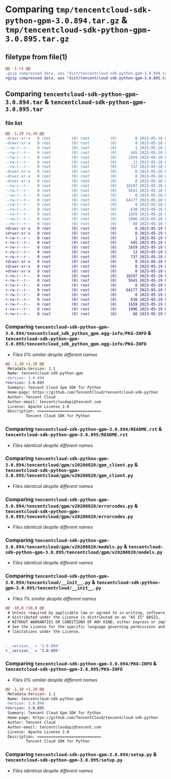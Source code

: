 # Comparing `tmp/tencentcloud-sdk-python-gpm-3.0.894.tar.gz` & `tmp/tencentcloud-sdk-python-gpm-3.0.895.tar.gz`

## filetype from file(1)

```diff
@@ -1 +1 @@
-gzip compressed data, was "dist/tencentcloud-sdk-python-gpm-3.0.894.tar", last modified: Thu May 18 00:26:57 2023, max compression
+gzip compressed data, was "dist/tencentcloud-sdk-python-gpm-3.0.895.tar", last modified: Fri May 19 02:51:49 2023, max compression
```

## Comparing `tencentcloud-sdk-python-gpm-3.0.894.tar` & `tencentcloud-sdk-python-gpm-3.0.895.tar`

### file list

```diff
@@ -1,19 +1,19 @@
-drwxr-xr-x   0 root         (0) root         (0)        0 2023-05-18 00:26:57.000000 tencentcloud-sdk-python-gpm-3.0.894/
-drwxr-xr-x   0 root         (0) root         (0)        0 2023-05-18 00:26:57.000000 tencentcloud-sdk-python-gpm-3.0.894/tencentcloud_sdk_python_gpm.egg-info/
--rw-r--r--   0 root         (0) root         (0)        1 2023-05-18 00:26:57.000000 tencentcloud-sdk-python-gpm-3.0.894/tencentcloud_sdk_python_gpm.egg-info/dependency_links.txt
--rw-r--r--   0 root         (0) root         (0)      445 2023-05-18 00:26:57.000000 tencentcloud-sdk-python-gpm-3.0.894/tencentcloud_sdk_python_gpm.egg-info/SOURCES.txt
--rw-r--r--   0 root         (0) root         (0)     1659 2023-05-18 00:26:57.000000 tencentcloud-sdk-python-gpm-3.0.894/tencentcloud_sdk_python_gpm.egg-info/PKG-INFO
--rw-r--r--   0 root         (0) root         (0)       13 2023-05-18 00:26:57.000000 tencentcloud-sdk-python-gpm-3.0.894/tencentcloud_sdk_python_gpm.egg-info/top_level.txt
--rw-r--r--   0 root         (0) root         (0)      737 2023-05-18 00:26:57.000000 tencentcloud-sdk-python-gpm-3.0.894/README.rst
-drwxr-xr-x   0 root         (0) root         (0)        0 2023-05-18 00:26:57.000000 tencentcloud-sdk-python-gpm-3.0.894/tencentcloud/
-drwxr-xr-x   0 root         (0) root         (0)        0 2023-05-18 00:26:57.000000 tencentcloud-sdk-python-gpm-3.0.894/tencentcloud/gpm/
-drwxr-xr-x   0 root         (0) root         (0)        0 2023-05-18 00:26:57.000000 tencentcloud-sdk-python-gpm-3.0.894/tencentcloud/gpm/v20200820/
--rw-r--r--   0 root         (0) root         (0)    18197 2023-05-18 00:26:57.000000 tencentcloud-sdk-python-gpm-3.0.894/tencentcloud/gpm/v20200820/gpm_client.py
--rw-r--r--   0 root         (0) root         (0)     5641 2023-05-18 00:26:57.000000 tencentcloud-sdk-python-gpm-3.0.894/tencentcloud/gpm/v20200820/errorcodes.py
--rw-r--r--   0 root         (0) root         (0)        0 2023-05-18 00:26:57.000000 tencentcloud-sdk-python-gpm-3.0.894/tencentcloud/gpm/v20200820/__init__.py
--rw-r--r--   0 root         (0) root         (0)    64177 2023-05-18 00:26:57.000000 tencentcloud-sdk-python-gpm-3.0.894/tencentcloud/gpm/v20200820/models.py
--rw-r--r--   0 root         (0) root         (0)        0 2023-05-18 00:26:57.000000 tencentcloud-sdk-python-gpm-3.0.894/tencentcloud/gpm/__init__.py
--rw-r--r--   0 root         (0) root         (0)      630 2023-05-18 00:26:57.000000 tencentcloud-sdk-python-gpm-3.0.894/tencentcloud/__init__.py
--rw-r--r--   0 root         (0) root         (0)     1659 2023-05-18 00:26:57.000000 tencentcloud-sdk-python-gpm-3.0.894/PKG-INFO
--rw-r--r--   0 root         (0) root         (0)     1006 2023-05-18 00:26:57.000000 tencentcloud-sdk-python-gpm-3.0.894/setup.py
--rw-r--r--   0 root         (0) root         (0)       88 2023-05-18 00:26:57.000000 tencentcloud-sdk-python-gpm-3.0.894/setup.cfg
+drwxr-xr-x   0 root         (0) root         (0)        0 2023-05-19 02:51:49.000000 tencentcloud-sdk-python-gpm-3.0.895/
+drwxr-xr-x   0 root         (0) root         (0)        0 2023-05-19 02:51:49.000000 tencentcloud-sdk-python-gpm-3.0.895/tencentcloud_sdk_python_gpm.egg-info/
+-rw-r--r--   0 root         (0) root         (0)        1 2023-05-19 02:51:49.000000 tencentcloud-sdk-python-gpm-3.0.895/tencentcloud_sdk_python_gpm.egg-info/dependency_links.txt
+-rw-r--r--   0 root         (0) root         (0)      445 2023-05-19 02:51:49.000000 tencentcloud-sdk-python-gpm-3.0.895/tencentcloud_sdk_python_gpm.egg-info/SOURCES.txt
+-rw-r--r--   0 root         (0) root         (0)     1659 2023-05-19 02:51:49.000000 tencentcloud-sdk-python-gpm-3.0.895/tencentcloud_sdk_python_gpm.egg-info/PKG-INFO
+-rw-r--r--   0 root         (0) root         (0)       13 2023-05-19 02:51:49.000000 tencentcloud-sdk-python-gpm-3.0.895/tencentcloud_sdk_python_gpm.egg-info/top_level.txt
+-rw-r--r--   0 root         (0) root         (0)      737 2023-05-19 02:51:49.000000 tencentcloud-sdk-python-gpm-3.0.895/README.rst
+drwxr-xr-x   0 root         (0) root         (0)        0 2023-05-19 02:51:49.000000 tencentcloud-sdk-python-gpm-3.0.895/tencentcloud/
+drwxr-xr-x   0 root         (0) root         (0)        0 2023-05-19 02:51:49.000000 tencentcloud-sdk-python-gpm-3.0.895/tencentcloud/gpm/
+drwxr-xr-x   0 root         (0) root         (0)        0 2023-05-19 02:51:49.000000 tencentcloud-sdk-python-gpm-3.0.895/tencentcloud/gpm/v20200820/
+-rw-r--r--   0 root         (0) root         (0)    18197 2023-05-19 02:51:49.000000 tencentcloud-sdk-python-gpm-3.0.895/tencentcloud/gpm/v20200820/gpm_client.py
+-rw-r--r--   0 root         (0) root         (0)     5641 2023-05-19 02:51:49.000000 tencentcloud-sdk-python-gpm-3.0.895/tencentcloud/gpm/v20200820/errorcodes.py
+-rw-r--r--   0 root         (0) root         (0)        0 2023-05-19 02:51:49.000000 tencentcloud-sdk-python-gpm-3.0.895/tencentcloud/gpm/v20200820/__init__.py
+-rw-r--r--   0 root         (0) root         (0)    64177 2023-05-19 02:51:49.000000 tencentcloud-sdk-python-gpm-3.0.895/tencentcloud/gpm/v20200820/models.py
+-rw-r--r--   0 root         (0) root         (0)        0 2023-05-19 02:51:49.000000 tencentcloud-sdk-python-gpm-3.0.895/tencentcloud/gpm/__init__.py
+-rw-r--r--   0 root         (0) root         (0)      630 2023-05-19 02:51:49.000000 tencentcloud-sdk-python-gpm-3.0.895/tencentcloud/__init__.py
+-rw-r--r--   0 root         (0) root         (0)     1659 2023-05-19 02:51:49.000000 tencentcloud-sdk-python-gpm-3.0.895/PKG-INFO
+-rw-r--r--   0 root         (0) root         (0)     1006 2023-05-19 02:51:49.000000 tencentcloud-sdk-python-gpm-3.0.895/setup.py
+-rw-r--r--   0 root         (0) root         (0)       88 2023-05-19 02:51:49.000000 tencentcloud-sdk-python-gpm-3.0.895/setup.cfg
```

### Comparing `tencentcloud-sdk-python-gpm-3.0.894/tencentcloud_sdk_python_gpm.egg-info/PKG-INFO` & `tencentcloud-sdk-python-gpm-3.0.895/tencentcloud_sdk_python_gpm.egg-info/PKG-INFO`

 * *Files 0% similar despite different names*

```diff
@@ -1,10 +1,10 @@
 Metadata-Version: 1.1
 Name: tencentcloud-sdk-python-gpm
-Version: 3.0.894
+Version: 3.0.895
 Summary: Tencent Cloud Gpm SDK for Python
 Home-page: https://github.com/TencentCloud/tencentcloud-sdk-python
 Author: Tencent Cloud
 Author-email: tencentcloudapi@tencent.com
 License: Apache License 2.0
 Description: ============================
         Tencent Cloud SDK for Python
```

### Comparing `tencentcloud-sdk-python-gpm-3.0.894/README.rst` & `tencentcloud-sdk-python-gpm-3.0.895/README.rst`

 * *Files identical despite different names*

### Comparing `tencentcloud-sdk-python-gpm-3.0.894/tencentcloud/gpm/v20200820/gpm_client.py` & `tencentcloud-sdk-python-gpm-3.0.895/tencentcloud/gpm/v20200820/gpm_client.py`

 * *Files identical despite different names*

### Comparing `tencentcloud-sdk-python-gpm-3.0.894/tencentcloud/gpm/v20200820/errorcodes.py` & `tencentcloud-sdk-python-gpm-3.0.895/tencentcloud/gpm/v20200820/errorcodes.py`

 * *Files identical despite different names*

### Comparing `tencentcloud-sdk-python-gpm-3.0.894/tencentcloud/gpm/v20200820/models.py` & `tencentcloud-sdk-python-gpm-3.0.895/tencentcloud/gpm/v20200820/models.py`

 * *Files identical despite different names*

### Comparing `tencentcloud-sdk-python-gpm-3.0.894/tencentcloud/__init__.py` & `tencentcloud-sdk-python-gpm-3.0.895/tencentcloud/__init__.py`

 * *Files 1% similar despite different names*

```diff
@@ -10,8 +10,8 @@
 # Unless required by applicable law or agreed to in writing, software
 # distributed under the License is distributed on an "AS IS" BASIS,
 # WITHOUT WARRANTIES OR CONDITIONS OF ANY KIND, either express or implied.
 # See the License for the specific language governing permissions and
 # limitations under the License.
 
 
-__version__ = '3.0.894'
+__version__ = '3.0.895'
```

### Comparing `tencentcloud-sdk-python-gpm-3.0.894/PKG-INFO` & `tencentcloud-sdk-python-gpm-3.0.895/PKG-INFO`

 * *Files 0% similar despite different names*

```diff
@@ -1,10 +1,10 @@
 Metadata-Version: 1.1
 Name: tencentcloud-sdk-python-gpm
-Version: 3.0.894
+Version: 3.0.895
 Summary: Tencent Cloud Gpm SDK for Python
 Home-page: https://github.com/TencentCloud/tencentcloud-sdk-python
 Author: Tencent Cloud
 Author-email: tencentcloudapi@tencent.com
 License: Apache License 2.0
 Description: ============================
         Tencent Cloud SDK for Python
```

### Comparing `tencentcloud-sdk-python-gpm-3.0.894/setup.py` & `tencentcloud-sdk-python-gpm-3.0.895/setup.py`

 * *Files identical despite different names*

